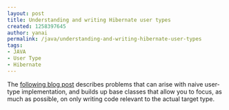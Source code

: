 ```yaml
---
layout: post
title: Understanding and writing Hibernate user types
created: 1258397645
author: yanai
permalink: /java/understanding-and-writing-hibernate-user-types
tags:
- JAVA
- User Type
- Hibernate
---
```

<p>The <a href="http://blog.xebia.com/2009/11/09/understanding-and-writing-hibernate-user-types/">following blog post</a> describes problems that can arise with naive user-type implementation, and builds up base classes that allow you to focus, as much as possible, on only writing code relevant to the actual target type.</p>
